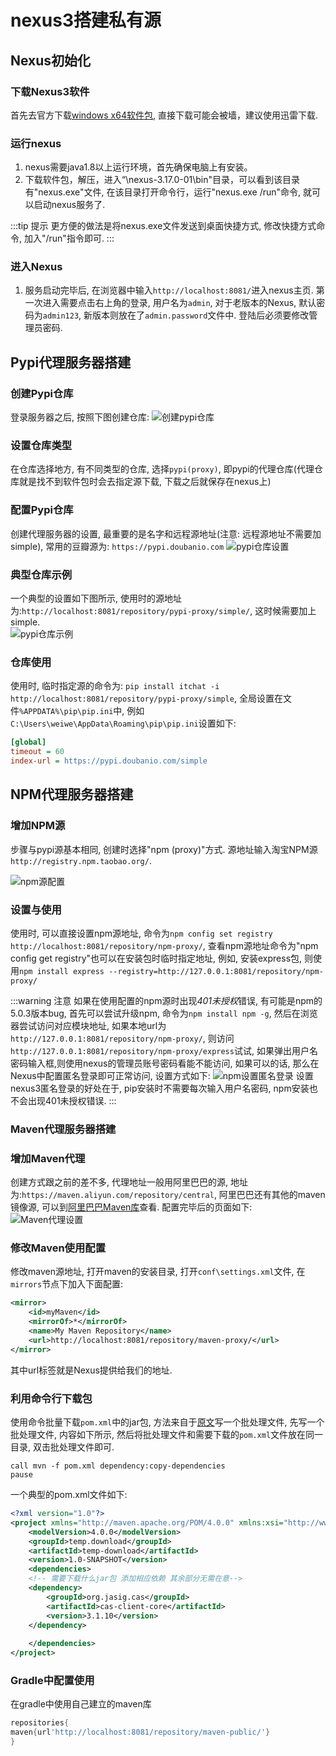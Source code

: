 # nexus3搭建私有源

## Nexus初始化

### 下载Nexus3软件 

首先去官方下载[windows x64软件包](https://sonatype-download.global.ssl.fastly.net/nexus/3/latest-win64.zip), 直接下载可能会被墙，建议使用迅雷下载.

### 运行nexus

1. nexus需要java1.8以上运行环境，首先确保电脑上有安装。  
2. 下载软件包，解压，进入“\nexus-3.17.0-01\bin"目录，可以看到该目录有"nexus.exe"文件, 在该目录打开命令行，运行"nexus.exe /run"命令, 就可以启动nexus服务了.

:::tip 提示
更方便的做法是将nexus.exe文件发送到桌面快捷方式, 修改快捷方式命令, 加入"/run"指令即可.
:::

### 进入Nexus

1. 服务启动完毕后, 在浏览器中输入`http://localhost:8081/`进入nexus主页. 第一次进入需要点击右上角的登录, 用户名为`admin`, 对于老版本的Nexus, 默认密码为`admin123`, 新版本则放在了`admin.password`文件中. 登陆后必须要修改管理员密码.

## Pypi代理服务器搭建

### 创建Pypi仓库

登录服务器之后, 按照下图创建仓库:
![创建pypi仓库](https://s1.ax1x.com/2020/03/28/Gk9YfU.png)

### 设置仓库类型

在仓库选择地方, 有不同类型的仓库, 选择`pypi(proxy)`, 即pypi的代理仓库(代理仓库就是找不到软件包时会去指定源下载, 下载之后就保存在nexus上)

### 配置Pypi仓库

创建代理服务器的设置, 最重要的是名字和远程源地址(注意: 远程源地址不需要加simple), 常用的豆瓣源为: `https://pypi.doubanio.com`
![pypi仓库设置](https://s1.ax1x.com/2020/03/28/GkPwIx.png)

### 典型仓库示例

一个典型的设置如下图所示, 使用时的源地址为:`http://localhost:8081/repository/pypi-proxy/simple/`, 这时候需要加上simple.  
![pypi仓库示例](https://s1.ax1x.com/2020/03/28/GkPLes.png)

### 仓库使用

使用时, 临时指定源的命令为: `pip install itchat -i http://localhost:8081/repository/pypi-proxy/simple`, 全局设置在文件`%APPDATA%\pip\pip.ini`中, 例如`C:\Users\weiwe\AppData\Roaming\pip\pip.ini`设置如下:

```ini
[global]
timeout = 60
index-url = https://pypi.doubanio.com/simple
```

## NPM代理服务器搭建

### 增加NPM源

步骤与pypi源基本相同, 创建时选择"npm (proxy)"方式. 源地址输入淘宝NPM源`http://registry.npm.taobao.org/`.

![npm源配置](https://s1.ax1x.com/2020/03/28/GkmtyV.png)

### 设置与使用

使用时, 可以直接设置npm源地址, 命令为`npm config set registry http://localhost:8081/repository/npm-proxy/`, 查看npm源地址命令为"npm config get registry"也可以在安装包时临时指定地址, 例如, 安装express包, 则使用`npm install express --registry=http://127.0.0.1:8081/repository/npm-proxy/`

:::warning 注意
如果在使用配置的npm源时出现*401未授权*错误, 有可能是npm的5.0.3版本bug, 首先可以尝试升级npm, 命令为`npm install npm -g`, 然后在浏览器尝试访问对应模块地址, 如果本地url为`http://127.0.0.1:8081/repository/npm-proxy/`, 则访问`http://127.0.0.1:8081/repository/npm-proxy/express`试试, 如果弹出用户名密码输入框,则使用nexus的管理员账号密码看能不能访问, 如果可以的话, 那么在Nexus中配置匿名登录即可正常访问, 设置方式如下:
![npm设置匿名登录](https://s1.ax1x.com/2020/03/28/GkuGrV.png)
设置nexus3匿名登录的好处在于, pip安装时不需要每次输入用户名密码, npm安装也不会出现401未授权错误.
:::

### Maven代理服务器搭建

### 增加Maven代理

创建方式跟之前的差不多, 代理地址一般用阿里巴巴的源, 地址为:`https://maven.aliyun.com/repository/central`, 阿里巴巴还有其他的maven镜像源, 可以到[阿里巴巴Maven库](https://maven.aliyun.com/mvn/view)查看. 配置完毕后的页面如下:
![Maven代理设置](https://s1.ax1x.com/2020/03/28/GknBB8.png)

### 修改Maven使用配置

 修改maven源地址, 打开maven的安装目录, 打开`conf\settings.xml`文件, 在`mirrors`节点下加入下面配置:  

```xml
<mirror>
    <id>myMaven</id>
    <mirrorOf>*</mirrorOf>
    <name>My Maven Repository</name>
    <url>http://localhost:8081/repository/maven-proxy/</url>
</mirror>
```

其中url标签就是Nexus提供给我们的地址.  

### 利用命令行下载包

 使用命令批量下载`pom.xml`中的jar包, 方法来自于[原文](https://www.cnblogs.com/luoruiyuan/p/5948181.html)写一个批处理文件, 先写一个批处理文件, 内容如下所示, 然后将批处理文件和需要下载的`pom.xml`文件放在同一目录, 双击批处理文件即可.

```batch
call mvn -f pom.xml dependency:copy-dependencies
pause
```

一个典型的pom.xml文件如下:

```xml
<?xml version="1.0"?>
<project xmlns="http://maven.apache.org/POM/4.0.0" xmlns:xsi="http://www.w3.org/2001/XMLSchema-instance" xsi:schemaLocation="http://maven.apache.org/POM/4.0.0 http://maven.apache.org/xsd/maven-4.0.0.xsd">
    <modelVersion>4.0.0</modelVersion>
    <groupId>temp.download</groupId>
    <artifactId>temp-download</artifactId>
    <version>1.0-SNAPSHOT</version>
    <dependencies>
    <!-- 需要下载什么jar包 添加相应依赖 其余部分无需在意-->
    <dependency>
        <groupId>org.jasig.cas</groupId>
        <artifactId>cas-client-core</artifactId>
        <version>3.1.10</version>
    </dependency>
  
    </dependencies>
</project>
```

### Gradle中配置使用

 在gradle中使用自己建立的maven库

```Groovy
repositories{
maven{url'http://localhost:8081/repository/maven-public/'}
}
```
